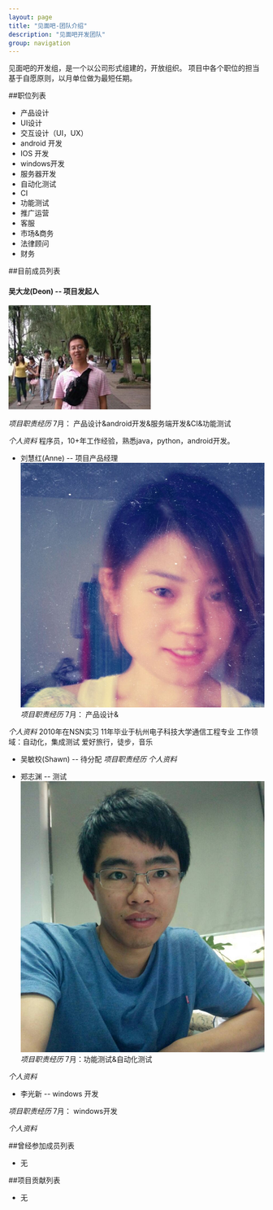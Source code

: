```yaml
---
layout: page
title: "见面吧-团队介绍"
description: "见面吧开发团队"
group: navigation
---
```

见面吧的开发组，是一个以公司形式组建的，开放组织。
项目中各个职位的担当基于自愿原则，以月单位做为最短任期。

##职位列表
*  产品设计
*  UI设计
*  交互设计（UI，UX）
*  android 开发
*  IOS 开发
*  windows开发
*  服务器开发 
*  自动化测试
*  CI
*  功能测试
*  推广运营
*  客服
*  市场&商务
*  法律顾问
*  财务

##目前成员列表

#### 吴大龙(Deon) -- 项目发起人
![吴大龙](/images/deonwu.png)

*项目职责经历* 
7月： 产品设计&android开发&服务端开发&CI&功能测试


*个人资料* 
程序员，10+年工作经验，熟悉java，python，android开发。 


* 刘慧红(Anne) -- 项目产品经理
![Anne](/images/Anne.jpg)
*项目职责经历* 
7月： 产品设计&

*个人资料* 
2010年在NSN实习
11年毕业于杭州电子科技大学通信工程专业
工作领域：自动化，集成测试
爱好旅行，徒步，音乐


* 吴敏校(Shawn) -- 待分配
*项目职责经历* 
*个人资料* 

* 郑志渊 -- 测试
![Jerry](/images/Jerry.jpg)
*项目职责经历* 
7月：功能测试&自动化测试

*个人资料* 


* 李光新 -- windows 开发


*项目职责经历* 
7月： windows开发

*个人资料* 



##曾经参加成员列表
* 无

##项目贡献列表
* 无
 
